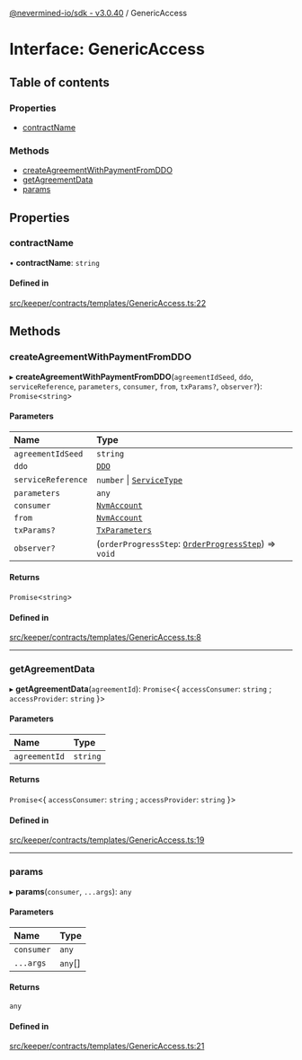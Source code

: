 [@nevermined-io/sdk - v3.0.40](../code-reference.md) / GenericAccess

# Interface: GenericAccess

## Table of contents

### Properties

- [contractName](GenericAccess.md#contractname)

### Methods

- [createAgreementWithPaymentFromDDO](GenericAccess.md#createagreementwithpaymentfromddo)
- [getAgreementData](GenericAccess.md#getagreementdata)
- [params](GenericAccess.md#params)

## Properties

### contractName

• **contractName**: `string`

#### Defined in

[src/keeper/contracts/templates/GenericAccess.ts:22](https://github.com/nevermined-io/sdk-js/blob/b5e55eab9d0ebcc9023ac5ea2d4b30a77616251e/src/keeper/contracts/templates/GenericAccess.ts#L22)

## Methods

### createAgreementWithPaymentFromDDO

▸ **createAgreementWithPaymentFromDDO**(`agreementIdSeed`, `ddo`, `serviceReference`, `parameters`, `consumer`, `from`, `txParams?`, `observer?`): `Promise`\<`string`\>

#### Parameters

| Name               | Type                                                                                  |
| :----------------- | :------------------------------------------------------------------------------------ |
| `agreementIdSeed`  | `string`                                                                              |
| `ddo`              | [`DDO`](../classes/DDO.md)                                                            |
| `serviceReference` | `number` \| [`ServiceType`](../code-reference.md#servicetype)                         |
| `parameters`       | `any`                                                                                 |
| `consumer`         | [`NvmAccount`](../classes/NvmAccount.md)                                              |
| `from`             | [`NvmAccount`](../classes/NvmAccount.md)                                              |
| `txParams?`        | [`TxParameters`](TxParameters.md)                                                     |
| `observer?`        | (`orderProgressStep`: [`OrderProgressStep`](../enums/OrderProgressStep.md)) => `void` |

#### Returns

`Promise`\<`string`\>

#### Defined in

[src/keeper/contracts/templates/GenericAccess.ts:8](https://github.com/nevermined-io/sdk-js/blob/b5e55eab9d0ebcc9023ac5ea2d4b30a77616251e/src/keeper/contracts/templates/GenericAccess.ts#L8)

---

### getAgreementData

▸ **getAgreementData**(`agreementId`): `Promise`\<\{ `accessConsumer`: `string` ; `accessProvider`: `string` }\>

#### Parameters

| Name          | Type     |
| :------------ | :------- |
| `agreementId` | `string` |

#### Returns

`Promise`\<\{ `accessConsumer`: `string` ; `accessProvider`: `string` }\>

#### Defined in

[src/keeper/contracts/templates/GenericAccess.ts:19](https://github.com/nevermined-io/sdk-js/blob/b5e55eab9d0ebcc9023ac5ea2d4b30a77616251e/src/keeper/contracts/templates/GenericAccess.ts#L19)

---

### params

▸ **params**(`consumer`, `...args`): `any`

#### Parameters

| Name       | Type    |
| :--------- | :------ |
| `consumer` | `any`   |
| `...args`  | `any`[] |

#### Returns

`any`

#### Defined in

[src/keeper/contracts/templates/GenericAccess.ts:21](https://github.com/nevermined-io/sdk-js/blob/b5e55eab9d0ebcc9023ac5ea2d4b30a77616251e/src/keeper/contracts/templates/GenericAccess.ts#L21)
